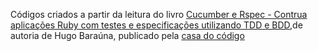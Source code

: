 Códigos criados a partir da leitura do livro [Cucumber e Rspec - Contrua aplicações Ruby com testes e especificações utilizando TDD e BDD](https://www.casadocodigo.com.br/products/livro-cucumber-rspec-tdd-bdd),de autoria de Hugo Baraúna, publicado pela [casa do código](https://www.casadocodigo.com.br)
